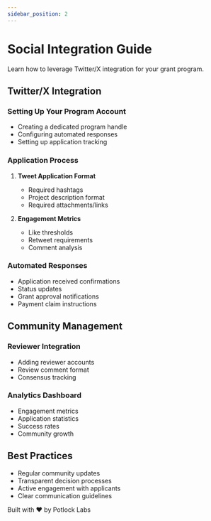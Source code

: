 ```yaml
---
sidebar_position: 2
---
```


# Social Integration Guide

Learn how to leverage Twitter/X integration for your grant program.

## Twitter/X Integration

### Setting Up Your Program Account
- Creating a dedicated program handle
- Configuring automated responses
- Setting up application tracking

### Application Process
1. **Tweet Application Format**
   - Required hashtags
   - Project description format
   - Required attachments/links

2. **Engagement Metrics**
   - Like thresholds
   - Retweet requirements
   - Comment analysis

### Automated Responses
- Application received confirmations
- Status updates
- Grant approval notifications
- Payment claim instructions

## Community Management

### Reviewer Integration
- Adding reviewer accounts
- Review comment format
- Consensus tracking

### Analytics Dashboard
- Engagement metrics
- Application statistics
- Success rates
- Community growth

## Best Practices
- Regular community updates
- Transparent decision processes
- Active engagement with applicants
- Clear communication guidelines

Built with ❤️ by Potlock Labs 